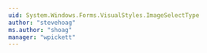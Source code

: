 ```yaml
---
uid: System.Windows.Forms.VisualStyles.ImageSelectType
author: "stevehoag"
ms.author: "shoag"
manager: "wpickett"
---
```

